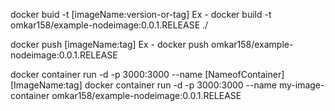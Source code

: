 <!-- To make the image of application -->
 docker buid -t [imageName:version-or-tag]
 Ex - docker build -t omkar158/example-nodeimage:0.0.1.RELEASE ./

<!-- To push the dockerImage of application to hub.docker.com i.e. publishing own Image can be public or private -->
docker push [imageName:tag]
Ex - docker push omkar158/example-nodeimage:0.0.1.RELEASE 

<!-- To run the container on the image created -->
docker container run -d -p 3000:3000 --name [NameofContainer] [ImageName:tag]
docker container run -d -p 3000:3000 --name my-image-container omkar158/example-nodeimage:0.0.1.RELEASE 
